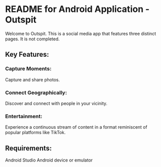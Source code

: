 # README for Android Application - Outspit

Welcome to Outspit. This is a social media app that features three distinct pages. It is not completed.

## Key Features:

### Capture Moments:
Capture and share photos.
### Connect Geographically:
Discover and connect with people in your vicinity.
### Entertainment:
Experience a continuous stream of content in a format reminiscent of popular platforms like TikTok.

## Requirements:

Android Studio
Android device or emulator
